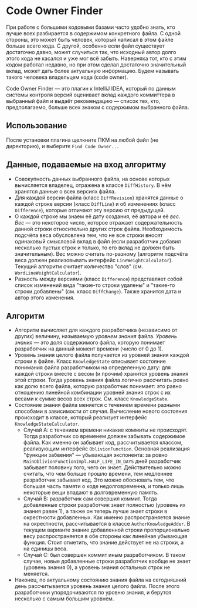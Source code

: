 # Code Owner Finder
При работе с большими кодовыми базами часто удобно знать, кто лучше всех разбирается
в содержимом конкретного файла. С одной стороны, это может быть человек, который
написал в этом файле больше всего кода. С другой, особенно если файл существует
достаточно давно, может случиться так, что исходный автор долго этого кода не касался
и уже мог всё забыть. Наверняка тот, кто с этим кодом работал недавно, но при этом
сделал достаточно значительный вклад, может дать более актуальную информацию.
Будем называть такого человека владельцем кода (code owner).

Code Owner Finder — это плагин к IntelliJ IDEA, который по данным системы
контроля версий оценивает вклад каждого коммиттера в выбранный файл и выдаёт рекомендацию 
— список тех, кто, предполагаемо, больше всех знаком с содержимом выбранного файла.

## Использование
После установки плагина щелкните ПКМ на любой файл (не директорию), и выберите `Find Code Owner...`

## Данные, подаваемые на вход алгоритму
* Совокупность данных выбранного файла, на основе которых вычисляется владелец, отражена в классе `DiffHistory`. В нём хранятся данные о всех версиях файла.
* Для каждой версии файла (класс `DiffRevision`) хранятся данные о каждой строке версии (класс `DiffLine`) и об изменениях (класс `Difference`), которые отличают эту версию от предыдущей.
* О каждой строке мы знаем её дату создания, её автора и её *вес*. *Вес* — это некоторое число, которое отражает содержательность данной строки относительно других строк файла. Необходимость подсчёта веса обусловлена тем, что не все строки вносят одинаковый смысловой вклад в файл (если разработчик добавил несколько пустых строк и только, то его вклад не должен быть значительным). Вес можно считать по-разному (алгоритм подсчёта веса должен реализовывать интерфейс `LineWeightCalculator`). Текущий алгоритм считает количество "слов" (см. `WordLineWeightCalculator`).
* Разность между версиями (класс `Difference`) представляет собой список изменений вида "такие-то строки удалены" и "такие-то строки добавлены" (см. класс `DiffChange`). Также хранится дата и автор этого изменения.

## Алгоритм 
* Алгоритм вычисляет для каждого разработчика (независимо от других) величину, называемую *уровнем знания* файла. *Уровень знания* — это доля содержимого файла, которую понимает разработчик на данный момент времени (число от 0 до 1). 
* Уровень знания целого файла получается из уровней знания каждой строки в файле. Класс `KnowledgeState` описывает состояние понимания файла разработчиком на определенную дату: для каждой строки вместе с весом (и прочим) хранится уровень знания этой строки. Тогда уровень знания файла логично рассчитать ровно как долю всего файла, которую разработчик понимает: это равно отношению линейной комбинации уровней знания строк с их весами к сумме весов всех строк. См. класс `KnowledgeState`.
* Состояние знания файла меняется с течением времени разными способами в зависимости от случая. Вычисление нового состояния происходит в классе, который реализует интерфейс `KnowledgeStateCalculator`.
  - Случай A: с течением времени никакие коммиты не происходят. Тогда разработчик со временем должен забывать содержимое файла. Как именно он забывает код, рассчитывается классом, реализующим интерфейс `OblivionFunction`. Основная реализация "функции забвения" — убывающая экспонента: за ровно `MainOblivionFunctionImpl.HALF_LIFE_IN_DAYS` дней разработчик забывает половину того, чего он знает. Действительно можно считать, что чем больше прошло времени, тем медленнее разработчик забывает код. Это можно обосновать тем, что большая часть памяти о коде недолговременна, и только лишь некоторые вещи впадают в долговременную память.
  - Случай B: разработчик сам совершил коммит. Тогда добавленные строки разработчик знает полностью (уровень их знания равен 1), а также он теперь лучше знает строки в окрестности добавленных. Как именно распространяется знание на окрестности, рассчитывается в классе `AuthorKnowledgeAdder`. В текущем варианте знание добавленной строки пропорционально весу распространяется в обе стороны как линейная убывающая функция. Стоит отметить, что знание действует не на строки, а на единицы веса.
  - Случай C: был совершен коммит иным разработчиком. В таком случае, новые добавленные строки разработчик вообще не знает (уровень знания 0), а уровень знания остальных строк не меняется.
* Наконец, по актуальному состоянию знания файла на сегодняшний день рассчитывается уровень знания целого файла. После этого разработчики упорядочиваются по уровню знания, и берутся несколько с самым большим уровнем.